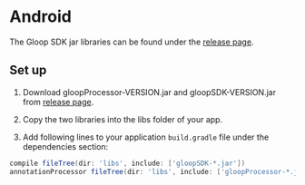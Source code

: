 # Android

The Gloop SDK jar libraries can be found under the [release page](https://github.com/Gloopio/Downloads/releases).

## Set up

1) Download gloopProcessor-VERSION.jar and gloopSDK-VERSION.jar from [release page](https://github.com/Gloopio/Downloads/releases).

2) Copy the two libraries into the libs folder of your app.

3) Add following lines to your application `build.gradle` file under the dependencies section:

```groovy
compile fileTree(dir: 'libs', include: ['gloopSDK-*.jar'])
annotationProcessor fileTree(dir: 'libs', include: ['gloopProcessor-*.jar'])
```
